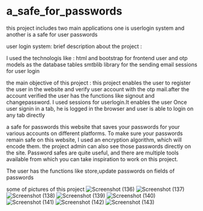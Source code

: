 # a_safe_for_passwords
this project includes two main applications one is userlogin system and another is a safe for user passwords

user login system:
brief description about the project :

I used the technologis like :
html and bootstrap for frontend
user and otp models as the database tables
smtblib library for the sending email
sessions for user login

the main objective of this project :
this project enables the user to register the user in the website and verify user account with the otp mail.after the account
verified the user has the functions like signout and changepassword.
I used sessions for userlogin.It enables the user Once user signin in a tab, he is logged in the browser and user is able to login
on any tab directly

a safe for passwords
this website that saves your passwords for your various accounts on different platforms. To make sure your passwords remain safe on this website, I used an encryption algorithm, which will encode them. the project admin can also see those passwords directly on the site. Password safes are quite useful, and there are multiple tools available from which you can take inspiration to work on this project. 

The user has the functions like store,update passwords on fields of passwords

some of pictures of this project
![Screenshot (136)](https://user-images.githubusercontent.com/104727432/225517795-7c593b8b-f233-49ea-8d33-ca1ca6b865c6.png)
![Screenshot (137)](https://user-images.githubusercontent.com/104727432/225517801-5d69282d-036c-46c1-912e-11287e040557.png)
![Screenshot (138)](https://user-images.githubusercontent.com/104727432/225517803-f24fcfbe-c2aa-42d8-b5c7-d575f764c705.png)
![Screenshot (139)](https://user-images.githubusercontent.com/104727432/225517808-950c36e3-2699-4c2e-809c-e51cd6cdbc35.png)
![Screenshot (140)](https://user-images.githubusercontent.com/104727432/225517809-a60d95d6-d7a9-417b-a6f3-12f39507a0cd.png)
![Screenshot (141)](https://user-images.githubusercontent.com/104727432/225517811-240ed461-03bb-4837-be98-8d9c4e94a293.png)
![Screenshot (142)](https://user-images.githubusercontent.com/104727432/225518252-a39cbfdd-ef87-4f9c-8d89-3b35c0fae554.png)
![Screenshot (143)](https://user-images.githubusercontent.com/104727432/225518257-6086436a-9320-4903-bf84-468aae885fb4.png)
